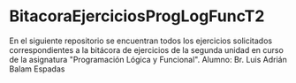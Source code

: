 # BitacoraEjerciciosProgLogFuncT2
En el siguiente repositorio se encuentran todos los ejercicios solicitados correspondientes a la bitácora de ejercicios de la segunda unidad en curso de la asignatura "Programación Lógica y Funcional". Alumno: Br. Luis Adrián Balam Espadas
